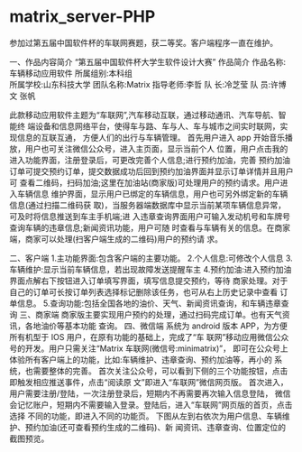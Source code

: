 # matrix_server-PHP
参加过第五届中国软件杯的车联网赛题，获二等奖。客户端程序一直在维护。

一、作品内容简介
“第五届中国软件杯大学生软件设计大赛”
作品简介
作品名称:车辆移动应用软件
所属组别:本科组     
所属学校:山东科技大学 团队名称:Matrix 指导老师:李哲
队 长:冷芝莹
队 员:许博文 张帆

  此款移动应用软件主题为“车联网”,汽车移动互联，通过移动通讯、汽车导航、智能终 端设备和信息网络平台，使得车与路、车与人、车与城市之间实时联网，实现信息的互联互通， 方便人们的出行与车辆管理。
  首先用户进入 app 开始音乐播放，用户也可关注微信公众号，进入主页面，显示当前个人 位置，用户点击我的进入功能界面，注册登录后，可更改完善个人信息;进行预约加油，完善 预约加油订单可提交预约订单，提交数据成功后回到预约加油界面并显示订单详情并且用户可 查看二维码，扫码加油;这里在加油站(商家版)可处理用户的预约请求。用户进入车辆信息 维护界面，显示用户已绑定的车辆信息，用户也可另外绑定新的车辆信息(通过扫描二维码获 取)，当服务器端数据库中显示当前某项车辆信息异常，可及时将信息推送到车主手机端;进 入违章查询界面用户可输入发动机号和车牌号查询车辆的违章信息;新闻资讯功能，用户可随 时查看与车辆有关的信息。在商家端，商家可以处理(扫客户端生成的二维码)用户的预约请 求。

二、客户端
1.主功能界面:包含客户端的主要功能。
2.个人信息:可修改个人信息
3.车辆维护:显示当前车辆信息，若出现故障发送提醒车主
4.预约加油:进入预约加油界面点解右下按钮进入订单填写界面，填写信息提交预约，等待 商家处理。对于自己的订单可长按订单列表选择标记删除该任务，也可从右上历史记录中查看 订单信息。
5.查询功能:包括全国各地的油价、天气、新闻资讯查询，和车辆违章查询
三、商家端
商家版主要实现用户预约的处理，通过扫码完成订单。也有天气资讯，各地油价等基本功能 查询。
四、微信端
系统为 android 版本 APP，为方便所有机型于 IOS 用户，在原有功能的基础上，完成了“车 联网”移动应用微信公众号的开发。用户只需关注“Matrix 车联网(微信号:minimatrix)”， 即可在公众号上体验所有客户端上的功能，比如:车辆维护、违章查询、预约加油等，再小的 系统，也需要整体的完善。
首次关注公众号，可以看到下侧的三个功能按钮，点击即触发相应推送事件，点击“阅读原 文”即进入“车联网”微信网页版。
首次进入，用户需要注册/登陆，一次注册登录后，短期内不再需要再次输入信息登陆， 微信会记忆账户，短期内不需要输入登录。登陆后，进入“车联网”网页版的首页，点击选择 不同的功能，即进入不同的功能页。
下图从左到右依次为用户信息、车辆维护、预约加油(还可查看预约生成的二维码)、新 闻资讯、违章查询、位置定位的截图预览。
    



